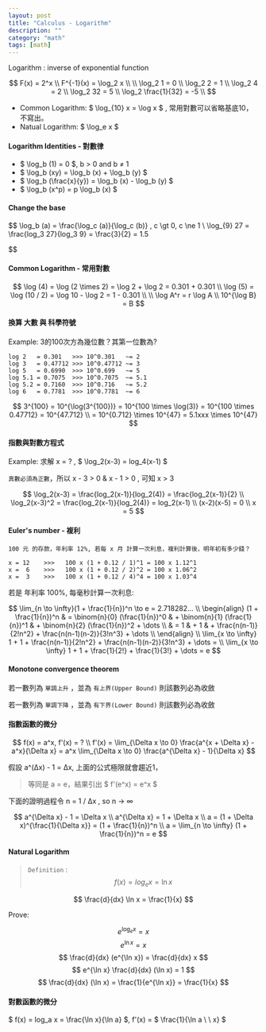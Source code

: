 ```yaml
---
layout: post
title: "Calculus - Logarithm"
description: ""
category: "math"
tags: [math]
---
```


<script type="text/javascript" async
  src="https://cdn.mathjax.org/mathjax/latest/MathJax.js?config=TeX-MML-AM_CHTML">
</script>

<script type="text/x-mathjax-config">
MathJax.Hub.Config({
  displayAlign: "left",
  displayIndent: "2em",
  tex2jax: {inlineMath: [['$','$'], ['\\(','\\)']]}
});
</script>

Logarithm : inverse of exponential function

$$
F(x) = 2^x \\
F^{-1}(x) = \log_2 x \\
\\
\log_2 1 = 0 \\
\log_2 2 = 1 \\
\log_2 4 = 2 \\
\log_2 32 = 5 \\
\log_2 \frac{1}{32} = -5 \\
$$

- Common Logarithm: $ \log_{10} x = \log x $ , 常用對數可以省略基底10，不寫出。
- Natual Logarithm: $ \log_e x $

#### Logarithm Identities - 對數律

- $ \log_b (1) = 0 $, b > 0 and b &ne; 1
- $ \log_b (xy) = \log_b (x) + \log_b (y) $
- $ \log_b (\frac{x}{y}) = \log_b (x) - \log_b (y) $
- $ \log_b (x^p) = p \log_b (x) $

#### Change the base

$$
\log_b (a) = \frac{\log_c (a)}{\log_c (b)} , c \gt 0, c \ne 1
\\
\log_{9} 27 = \frac{log_3 27}{log_3 9} = \frac{3}{2} = 1.5

$$

#### Common Logarithm - 常用對數

$$
\log (4) = \log (2 \times 2) = \log 2 + \log 2 = 0.301 + 0.301
\\
\log (5) = \log (10 / 2) = \log 10 - \log 2 = 1 - 0.301
\\
\\
\log A^r = r \log A
\\
10^{\log B} = B
$$

#### 換算 大數 與 科學符號

Example: 3的100次方為幾位數？其第一位數為?

```text
log 2   = 0.301   >>> 10^0.301   ~= 2
log 3   = 0.47712 >>> 10^0.47712 ~= 3
log 5   = 0.6990  >>> 10^0.699   ~= 5
log 5.1 = 0.7075  >>> 10^0.7075  ~= 5.1
log 5.2 = 0.7160  >>> 10^0.716   ~= 5.2
log 6   = 0.7781  >>> 10^0.7781  ~= 6
```

$$
3^{100} = 10^{\log(3^{100})} = 10^{100 \times \log(3)} = 10^{100 \times 0.47712} = 10^{47.712} \\
= 10^{0.712} \times 10^{47} = 5.1xxx \times 10^{47}
$$

#### 指數與對數方程式

Example: 求解 x = ? , $ \log_2(x-3) = log_4(x-1) $

`真數必須為正數`，所以 x - 3 > 0 &amp; x - 1 > 0 , 可知 x > 3

$$
\log_2(x-3) = \frac{log_2(x-1)}{log_2(4)} = \frac{log_2(x-1)}{2} \\
\log_2(x-3)^2 = \frac{log_2(x-1)}{log_2(4)} = log_2(x-1) \\
(x-2)(x-5) = 0 \\
x = 5
$$

#### Euler's number - 複利

```text
100 元 的存款，年利率 12%, 若每 x 月 計算一次利息，複利計算後，明年初有多少錢？

x = 12    >>>   100 x (1 + 0.12 / 1)^1 = 100 x 1.12^1
x =  6    >>>   100 x (1 + 0.12 / 2)^2 = 100 x 1.06^2
x =  3    >>>   100 x (1 + 0.12 / 4)^4 = 100 x 1.03^4
```

若是 年利率 100%, 每毫秒計算一次利息:

$$
\lim_{n \to \infty}(1 + \frac{1}{n})^n \to e = 2.718282...
\\
\begin{align}
(1 + \frac{1}{n})^n 
& = \binom{n}{0} (\frac{1}{n})^0 
& + \binom{n}{1} (\frac{1}{n})^1 
& + \binom{n}{2} (\frac{1}{n})^2 + \dots \\
& = 1
& + 1
& + \frac{n(n-1)}{2!n^2} + \frac{n(n-1)(n-2)}{3!n^3} + \dots \\
\end{align}
\\
\lim_{x \to \infty} 1 + 1  + \frac{n(n-1)}{2!n^2} + \frac{n(n-1)(n-2)}{3!n^3} + \dots = \\
\lim_{x \to \infty} 1 + 1  + \frac{1}{2!} + \frac{1}{3!} + \dots = e
$$

#### Monotone convergence theorem

若一數列為 `單調上升` ，並為 `有上界(Upper Bound)` 則該數列必為收斂

若一數列為 `單調下降` ，並為 `有下界(Lower Bound)` 則該數列必為收斂

#### 指數函數的微分

$$
f(x) = a^x, f'(x) = ?
\\
f'(x) 
= \lim_{\Delta x \to 0} \frac{a^{x + \Delta x} - a^x}{\Delta x}
= a^x \lim_{\Delta x \to 0} \frac{a^{\Delta x} - 1}{\Delta x}
$$

假設 a^(&Delta;x) - 1 = &Delta;x, 上面的公式極限就會趨近1，

> 等同是 a = e，結果引出 $ f'(e^x) = e^x $

下面的證明過程令 n = 1 / &Delta;x , so n &rarr; &infin;

$$
a^{\Delta x} - 1 = \Delta x \\
a^{\Delta x} = 1 + \Delta x \\
a = (1 + \Delta x)^{\frac{1}{\Delta x}} = (1 + \frac{1}{n})^n \\
a = \lim_{n \to \infty} (1 + \frac{1}{n})^n = e
$$

#### Natural Logarithm

> `Definition` : $$ f(x) = log_e x = \ln x $$

$$ \frac{d}{dx} \ln x = \frac{1}{x} $$

Prove:

$$ e^{\log_e x} = x $$
$$ e^{\ln x} = x $$
$$ \frac{d}{dx} (e^{\ln x}) = \frac{d}{dx} x $$
$$ e^{\ln x} \frac{d}{dx} (\ln x) = 1 $$
$$ \frac{d}{dx} (\ln x) = \frac{1}{e^{\ln x}} = \frac{1}{x} $$

#### 對數函數的微分

$ f(x) = log_a x = \frac{\ln x}{\ln a} $, f'(x) = $ \frac{1}{\ln a \ \  x} $


